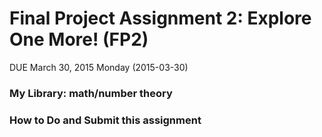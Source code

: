 # Final Project Assignment 2: Explore One More! (FP2) 
DUE March 30, 2015 Monday (2015-03-30)



### My Library: math/number theory

### How to Do and Submit this assignment

